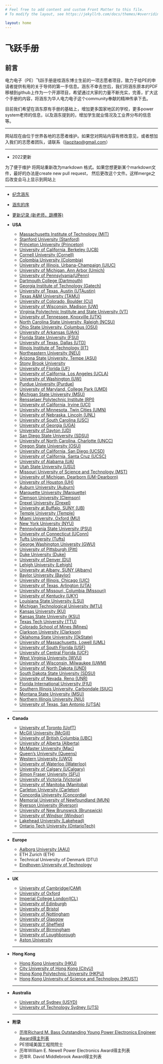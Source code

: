 ```yaml
---
# Feel free to add content and custom Front Matter to this file.
# To modify the layout, see https://jekyllrb.com/docs/themes/#overriding-theme-defaults

layout: home
---
```

# 飞跃手册

## **前言**

电力电子（PE）飞跃手册是桂涵东博士生前的一项志愿者项目，致力于给PE的申请者提供有用的关于导师的第一手信息。涵东不幸去世后，我们将涵东原本的PDF移植到github上作为一个开源项目，希望通过大家的力量不断充实，完善，扩大这个手册的内容，将涵东为华人电力电子这个community奉献的精神传承下去。

目前我们希望在涵东原有手册的基础上，增加更多国家地区的学校，更多power system老师的信息，以及涵东提到的，增加学生就业情况及工业界分布的信息等。

---

网站现在由位于世界各地的志愿者维护。如果您对网站内容有修改意见，或者想加入我们的志愿者团队，请联系（liaozitao@gmail.com）

---
* 2022更新

为了便于维护 将网站重新改为markdown 格式。如果您想更新某个markdown文件，最好的办法是create new pull request， 然后更改这个文件。这样merge之后改变会马上显示到网站上

---
* [纪念涵东](https://handonggui.github.io/)
* [涵东的序](https://zliao555.github.io/flying-brochure/handong_intro)
* [更新记录 (新老师，跳槽等)](https://zliao555.github.io/flying-brochure/updates)

* **USA**
  * [Massachusetts Institute of Technology (MIT)](https://zliao555.github.io/flying-brochure/mit)
  * [Stanford University (Stanford)](https://zliao555.github.io/flying-brochure/stanford)
  * [Princeton University (Princeton)](https://zliao555.github.io/flying-brochure/princeton) 
  * [University of California, Berkeley (UCB)](https://zliao555.github.io/flying-brochure/ucb) 
  * [Cornell University (Cornell)](https://zliao555.github.io/flying-brochure/cornell) 
  * [Colombia University (Colombia)](https://zliao555.github.io/flying-brochure/colombia) 
  * [University of Illinois, Urbana-Champaign (UIUC)](https://zliao555.github.io/flying-brochure/uiuc)
  * [University of Michigan, Ann Arbor (Umich)](https://zliao555.github.io/flying-brochure/umich)
  * [University of Pennsylvania(UPenn)](https://zliao555.github.io/flying-brochure/upenn)
  * [Dartmouth College (Dartmouth)](https://zliao555.github.io/flying-brochure/dartmouth) 
  * [Georgia Institute of Technology (Gatech)](https://zliao555.github.io/flying-brochure/gatech) 
  * [University of Texas, Austin (UTAustin)](https://zliao555.github.io/flying-brochure/utaustin)
  * [Texas A&M University (TAMU)](https://zliao555.github.io/flying-brochure/tamu) 
  * [University of Colorado, Boulder (CU)](https://zliao555.github.io/flying-brochure/cuboulder)
  * [University of Wisconsin, Madison (UW)](https://zliao555.github.io/flying-brochure/uwmadison)
  * [Virginia Polytechnic Institute and State University (VT)](https://zliao555.github.io/flying-brochure/vt) 
  * [University of Tennessee, Knoxville (UTK)](https://zliao555.github.io/flying-brochure/utk) 
  * [North Carolina State University, Raleigh (NCSU)](https://zliao555.github.io/flying-brochure/ncsu) 
  * [Ohio State University, Columbus (OSU)](https://zliao555.github.io/flying-brochure/ohio-state) 
  * [University of Arkansas (UArk)](https://zliao555.github.io/flying-brochure/uark)  
  * [Florida State University (FSU)](https://zliao555.github.io/flying-brochure/fsu) 
  * [University of Texas, Dallas (UTD)](https://zliao555.github.io/flying-brochure/utd) 
  * [Illinois Institute of Technology (IIT)](https://zliao555.github.io/flying-brochure/iit)
  * [Northeastern University (NEU)](https://zliao555.github.io/flying-brochure/neu)
  * [Arizona State University, Tempe (ASU)](https://zliao555.github.io/flying-brochure/asu)
  * [Stony Brook University](https://zliao555.github.io/flying-brochure/stony)
  * [University of Florida (UF)](https://zliao555.github.io/flying-brochure/uf) 
  * [University of California, Los Angeles (UCLA)](https://zliao555.github.io/flying-brochure/ucla)
  * [University of Washington (UW)](https://zliao555.github.io/flying-brochure/uw) 
  * [Purdue University (Purdue)](https://zliao555.github.io/flying-brochure/purdue)
  * [University of Maryland, College Park (UMD)](https://zliao555.github.io/flying-brochure/umd)
  * [Michigan State University (MSU)](https://zliao555.github.io/flying-brochure/michigan-state)
  * [Rensselaer Polytechnic Institute (RPI)](https://zliao555.github.io/flying-brochure/rpi)
  * [University of California, Irvine (UCI)](https://zliao555.github.io/flying-brochure/uci)
  * [University of Minnesota, Twin Cities (UMN)](https://zliao555.github.io/flying-brochure/umn) 
  * [University of Nebraska, Lincoln (UNL)](https://zliao555.github.io/flying-brochure/nebraska) 
  * [University of South Carolina (USC)](https://zliao555.github.io/flying-brochure/USC)
  * [University of Georgia (UGA)](https://zliao555.github.io/flying-brochure/UGA)
  * [University of Dayton (UD)](https://zliao555.github.io/flying-brochure/dayton)
  * [San Diego State University (SDSU)](https://zliao555.github.io/flying-brochure/SDSU)
  * [University of North Carolina, Charlotte (UNCC)](https://zliao555.github.io/flying-brochure/UNCC) 
  * [Oregon State University (OSU)](https://zliao555.github.io/flying-brochure/oregon)
  * [University of California, San Diego (UCSD)](https://zliao555.github.io/flying-brochure/UCSD)
  * [University of California, Santa Cruz (UCSC)](https://zliao555.github.io/flying-brochure/UCSC)
  * [University of Alabama (UA)](https://zliao555.github.io/flying-brochure/UA)
  * [Utah State University (USU)](https://zliao555.github.io/flying-brochure/USU)
  * [Missouri University of Science and Technology (MST)](https://zliao555.github.io/flying-brochure/MST)
  * [University of Michigan, Dearborn (UM-Dearborn)](https://zliao555.github.io/flying-brochure/UMDearborn)
  * [University of Houston (UH)](https://zliao555.github.io/flying-brochure/UH)
  * [Auburn University (Auburn)](https://zliao555.github.io/flying-brochure/Auburn)
  * [Marquette University (Marquette)](https://zliao555.github.io/flying-brochure/marquette)
  * [Clemson University (Clemson)](https://zliao555.github.io/flying-brochure/clemson) 
  * [Drexel University (Drexel)](https://zliao555.github.io/flying-brochure/drexel)
  * [University at Buffalo, SUNY (UB)](https://zliao555.github.io/flying-brochure/buffalo)
  * [Temple University (Temple)](https://zliao555.github.io/flying-brochure/temple)
  * [Miami University, Oxford (MU)](https://zliao555.github.io/flying-brochure/miami)
  * [New York University (NYU)](https://zliao555.github.io/flying-brochure/nyu)
  * [Pennsylvania State University (PSU)](https://zliao555.github.io/flying-brochure/psu)
  * [University of Connecticut (UConn)](https://zliao555.github.io/flying-brochure/uconn)
  * [Tufts University (Tufts)](https://zliao555.github.io/flying-brochure/tufts)
  * [George Washington University (GWU)](https://zliao555.github.io/flying-brochure/gwu)
  * [University of Pittsburgh (Pitt)](https://zliao555.github.io/flying-brochure/pitt)
  * [Duke University (Duke)](https://zliao555.github.io/flying-brochure/duke) 
  * [University of Denver (DU)](https://zliao555.github.io/flying-brochure/denver) 
  * [Lehigh University (Lehigh)](https://zliao555.github.io/flying-brochure/lehigh)
  * [University at Albany, SUNY (Albany)](https://zliao555.github.io/flying-brochure/albany) 
  * [Baylor University (Baylor)](https://zliao555.github.io/flying-brochure/baylor) 
  * [University of Illinois, Chicago (UIC)](https://zliao555.github.io/flying-brochure/uic) 
  * [University of Texas, Arlington (UTA)](https://zliao555.github.io/flying-brochure/uta) 
  * [University of Missouri, Columbia (Missouri)](https://zliao555.github.io/flying-brochure/missouri) 
  * [University of Kentucky (UKY)](https://zliao555.github.io/flying-brochure/uky) 
  * [Louisiana State University (LSU)](https://zliao555.github.io/flying-brochure/lsu) 
  * [Michigan Technological University (MTU)](https://zliao555.github.io/flying-brochure/mtu)  
  * [Kansas University (KU)](https://zliao555.github.io/flying-brochure/ku)
  * [Kansas State University (KSU)](https://zliao555.github.io/flying-brochure/ksu) 
  * [Texas Tech University (TTU)](https://zliao555.github.io/flying-brochure/ttu) 
  * [Colorado School of Mines (Mines)](https://zliao555.github.io/flying-brochure/mines) 
  * [Clarkson University (Clarkson)](https://zliao555.github.io/flying-brochure/clarkson) 
  * [Oklahoma State University (OkState)](https://zliao555.github.io/flying-brochure/okstate) 
  * [University of Massachusetts, Lowell (UML)](https://zliao555.github.io/flying-brochure/uml) 
  * [University of South Florida (USF)](https://zliao555.github.io/flying-brochure/usf) 
  * [University of Central Florida (UCF)](https://zliao555.github.io/flying-brochure/ucf)
  * [West Virginia University (WVU)](https://zliao555.github.io/flying-brochure/wvu) 
  * [University of Wisconsin, Milwaukee (UWM)](https://zliao555.github.io/flying-brochure/uwmil)
  * [University of North Dakota (UND)](https://zliao555.github.io/flying-brochure/und)
  * [South Dakota State University (SDSU)](https://zliao555.github.io/flying-brochure/SDASU) 
  * [University of Nevada, Reno (UNR)](https://zliao555.github.io/flying-brochure/unr)
  * [Florida International University (FIU)](https://zliao555.github.io/flying-brochure/fiu)
  * [Southern Illinois University, Carbondale (SIUC)](https://zliao555.github.io/flying-brochure/siuc)
  * [Montana State University (MSU)](https://zliao555.github.io/flying-brochure/montana)
  * [Northern Illinois University (NIU)](https://zliao555.github.io/flying-brochure/niu)
  * [University of Texas, San Antonio (UTSA)](https://zliao555.github.io/flying-brochure/utsa)
  
  ---
  
* **Canada** 
  * [University of Toronto (UofT)](https://zliao555.github.io/flying-brochure/UofT)
  * [McGill University (McGill)](https://zliao555.github.io/flying-brochure/McGill)
  * [University of British Columbia (UBC)](https://zliao555.github.io/flying-brochure/ubc) 
  * [University of Alberta (Alberta)](https://zliao555.github.io/flying-brochure/Alberta)
  * [McMaster University (Mac)](https://zliao555.github.io/flying-brochure/Mac)
  * [Queen’s University (Queens)](https://zliao555.github.io/flying-brochure/Queens)
  * [Western University (UWO)](https://zliao555.github.io/flying-brochure/UWO)
  * [University of Waterloo (Waterloo)](https://zliao555.github.io/flying-brochure/Waterloo) 
  * [University of Calgary (UCalgary)](https://zliao555.github.io/flying-brochure/UCalgary)
  * [Simon Fraser University (SFU)](https://zliao555.github.io/flying-brochure/SFU)
  * [University of Victoria (Victoria)](https://zliao555.github.io/flying-brochure/Victoria)
  * [University of Manitoba (Manitoba)](https://zliao555.github.io/flying-brochure/Manitoba)
  * [Carleton University (Carleton)](https://zliao555.github.io/flying-brochure/Carleton)
  * [Concordia University (Concordia)](https://zliao555.github.io/flying-brochure/Concordia)
  * [Memorial University of Newfoundland (MUN)](https://zliao555.github.io/flying-brochure/MUN)
  * [Ryerson University (Ryerson)](https://zliao555.github.io/flying-brochure/Ryerson)
  * [University of New Brunswick (Brunswick)](https://zliao555.github.io/flying-brochure/Brunswick)
  * [University of Windsor (Windsor)](https://zliao555.github.io/flying-brochure/Windsor)
  * [Lakehead University (Lakehead)](https://zliao555.github.io/flying-brochure/Lakehead)
  * [Ontario Tech University (OntarioTech)](https://zliao555.github.io/flying-brochure/OntarioTech)
 
  ---
  
* **Europe**
  * [Aalborg University (AAU)](https://zliao555.github.io/flying-brochure/AAU)
  * ETH Zurich (ETH)
  * Technical University of Denmark (DTU)
  * [Eindhoven University of Technology](https://zliao555.github.io//flying-brochure/TUEindhove)
  
  ---
  
* **UK**  
  * [University of Cambridge(CAM)](https://zliao555.github.io/flying-brochure/ucam-uk)
  * [University of Oxford](https://zliao555.github.io/flying-brochure/Oxford)
  * [Imperial College London(ICL)](https://zliao555.github.io/flying-brochure/icl-uk)
  * [University of Edinburgh](https://zliao555.github.io/flying-brochure/edinburgh-UK)
  * [University of Bristol](https://zliao555.github.io/flying-brochure/bristol-UK)
  * [University of Nottingham](https://zliao555.github.io/flying-brochure/nott-uk)
  * [University of Glasgow](https://zliao555.github.io/flying-brochure/glasgow-uk)
  * [University of Sheffield](https://zliao555.github.io/flying-brochure/sheff-uk)
  * [University of Birmingham](https://zliao555.github.io/flying-brochure/Birmingham-uk)
  * [University of Loughborough](https://zliao555.github.io/flying-brochure/Loughborough-uk)
  * [Aston University](https://zliao555.github.io/flying-brochure/Aston-uk)
  
  ---
  
* **Hong Kong**
  * [Hong Kong University (HKU)](https://zliao555.github.io/flying-brochure/hku)
  * [City University of Hong Kong (CityU)](https://zliao555.github.io/flying-brochure/cityu)
  * [Hong Kong Polytechnic University (HKPU)](https://zliao555.github.io/flying-brochure/polyu)
  * [Hong Kong University of Science and Technology (HKUST)](https://zliao555.github.io/flying-brochure/hkust)
  
  ---
  
* **Australia**
  * [University of Sydney (USYD)](https://zliao555.github.io/flying-brochure/usyd)
  * [University of Technology Sydney (UTS)](https://zliao555.github.io/flying-brochure/uts)
  
  ---
  
* **附录** 
  * [历年Richard M. Bass Outstanding Young Power Electronics Engineer Award得主列表](https://zliao555.github.io/flying-brochure/bass)
  * PE领域美国工程院院士 
  * 历年William E. Newell Power Electronics Award得主列表 
  * 历年R. David Middlebrook Award得主列表 
 
